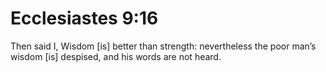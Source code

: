 # Ecclesiastes 9:16

Then said I, Wisdom [is] better than strength: nevertheless the poor man’s wisdom [is] despised, and his words are not heard.